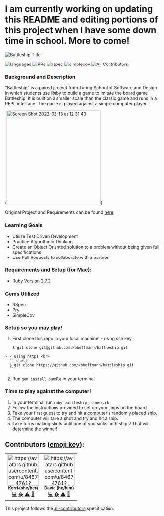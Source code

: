 # I am currently working on updating this README and editing portions of this project when I have some down time in school.  More to come!

![Battleship Title](https://encrypted-tbn0.gstatic.com/images?q=tbn:ANd9GcQaVdGbtbXRVW5mHTPMPIYLr4hCykCEmSUGCueLF_dU1j0iFD4m1z1sXRvvPIFx8qrZV1Q&usqp=CAU)


![languages](https://img.shields.io/github/languages/top/kbhoffmann/battleship?color=red)
![PRs](https://img.shields.io/github/issues-pr-closed/dkassin/battleship)
![rspec](https://img.shields.io/gem/v/rspec?color=blue&label=rspec)
![simplecov](https://img.shields.io/gem/v/simplecov?color=blue&label=simplecov) <!-- ALL-CONTRIBUTORS-BADGE:START - Do not remove or modify this section -->
[![All Contributors](https://img.shields.io/badge/contributors-2-orange.svg?style=flat)](#contributors-)
<!-- ALL-CONTRIBUTORS-BADGE:END -->

### Background and Description
"Battleship" is a paired project from Turing School of Software and Design in which students use Ruby to build a game to imitate the board game Battleship. It is built on a smaller scale than the classic game and runs in a REPL interface. The game is played against a simple computer player. 

(<img width="303" alt="Screen Shot 2022-02-13 at 12 31 43" src="https://user-images.githubusercontent.com/84674761/153771511-71e949f0-f410-4707-8a71-6b83d1bf91e9.png">)

Original Project and Requirements can be found [here](https://github.com/turingschool-examples/battleship).

### Learning Goals
  * Utilize Test Driven Development
  * Practice Algorithmic Thinking
  * Create an Object Oriented solution to a problem without being given full specifications
  * Use Pull Requests to collaborate with a partner


### Requirements and Setup (for Mac):
  * Ruby Version 2.7.2


### Gems Utilized
  * RSpec
  * Pry
  * SimpleCov

### Setup so you may play!
  1. First clone this repo to your local machine!
    - using ssh key <br>
      ```shell
      $ git clone git@github.com:kbhoffmann/battleship.git
      ```
    - - using https <br>
      ```shell
      $ git clone https://github.com/kbhoffmann/battleship.git
      ```
  2. Run `gem install bundle` in your terminal

### Time to play against the computer!
  1) In your terminal run `ruby battleship_runner.rb`
  2) Follow the instructions provided to set up your ships on the board.
  3) Take your first guess to try and hit a computer's randomly placed ship.
  4) The computer will take a shot and try and hit a ship.
  5) Take turns making shots until one of you sinks both ships!  That will determine the winner!

## **Contributors** ([emoji key](https://allcontributors.org/docs/en/emoji-key)):

<!-- ALL-CONTRIBUTORS-LIST:START - Do not remove or modify this section -->
<!-- prettier-ignore-start -->
<!-- markdownlint-disable -->
<table>
  <tr>
    <td align="center"><a href="https://github.com/kbhoffmann"><img src="https://avatars.githubusercontent.com/u/84674761?s=400&u=c9fbc381c9da0cff613eeaa15e2e9f38106dedc4&v=4" width="100px;" alt="https://avatars.githubusercontent.com/u/84674761?s=400&u=c9fbc381c9da0cff613eeaa15e2e9f38106dedc4&v=4"/><br /><sub><b>Kerri (she/her)</b></sub></a><br /><a href="https://github.com/kbhoffmann/battleship/commits?author=kbhoffmann" title="Code">💻</a> <a href="#ideas-kbhoffmann" title="Ideas, Planning, & Feedback">�</a> <a href="https://github.com/kbhoffmann/battleship/commits?author=kbhoffmann" title="Tests">⚠️</a> <a href="https://github.com/kbhoffmann/battleship/pulls?q=is%3Apr+reviewed-by%3kbhoffmann" title="Reviewed Pull Requests">👀</a></td>
    <td align="center"><a href="https://github.com/dkassin"><img src="" width="100px;" alt="https://avatars.githubusercontent.com/u/84674761?s=400&u=c9fbc381c9da0cff613eeaa15e2e9f38106dedc4&v=4"/><br /><sub><b>David (he/him)</b></sub></a><br /><a href="https://github.com/dkassin/battleship/commits?author=kbhoffmann" title="Code">💻</a> <a href="#ideas-kbhoffmann" title="Ideas, Planning, & Feedback">�</a> <a href="https://github.com/kbhoffmann/battleship/commits?author=kbhoffmann" title="Tests">⚠️</a> <a href="https://github.com/kbhoffmann/battleship/pulls?q=is%3Apr+reviewed-by%3kbhoffmann" title="Reviewed Pull Requests">👀</a></td>
</table>

<!-- markdownlint-restore -->
<!-- prettier-ignore-end -->

<!-- ALL-CONTRIBUTORS-LIST:END -->

This project follows the [all-contributors](https://github.com/all-contributors/all-contributors) specification.
<!--

